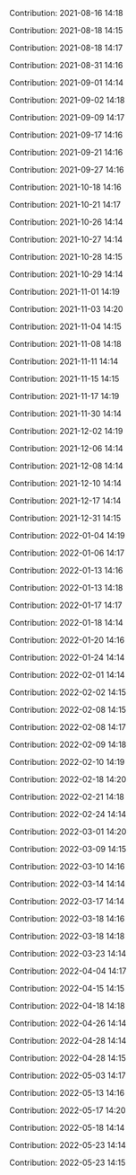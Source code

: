 Contribution: 2021-08-16 14:18

Contribution: 2021-08-18 14:15

Contribution: 2021-08-18 14:17

Contribution: 2021-08-31 14:16

Contribution: 2021-09-01 14:14

Contribution: 2021-09-02 14:18

Contribution: 2021-09-09 14:17

Contribution: 2021-09-17 14:16

Contribution: 2021-09-21 14:16

Contribution: 2021-09-27 14:16

Contribution: 2021-10-18 14:16

Contribution: 2021-10-21 14:17

Contribution: 2021-10-26 14:14

Contribution: 2021-10-27 14:14

Contribution: 2021-10-28 14:15

Contribution: 2021-10-29 14:14

Contribution: 2021-11-01 14:19

Contribution: 2021-11-03 14:20

Contribution: 2021-11-04 14:15

Contribution: 2021-11-08 14:18

Contribution: 2021-11-11 14:14

Contribution: 2021-11-15 14:15

Contribution: 2021-11-17 14:19

Contribution: 2021-11-30 14:14

Contribution: 2021-12-02 14:19

Contribution: 2021-12-06 14:14

Contribution: 2021-12-08 14:14

Contribution: 2021-12-10 14:14

Contribution: 2021-12-17 14:14

Contribution: 2021-12-31 14:15

Contribution: 2022-01-04 14:19

Contribution: 2022-01-06 14:17

Contribution: 2022-01-13 14:16

Contribution: 2022-01-13 14:18

Contribution: 2022-01-17 14:17

Contribution: 2022-01-18 14:14

Contribution: 2022-01-20 14:16

Contribution: 2022-01-24 14:14

Contribution: 2022-02-01 14:14

Contribution: 2022-02-02 14:15

Contribution: 2022-02-08 14:15

Contribution: 2022-02-08 14:17

Contribution: 2022-02-09 14:18

Contribution: 2022-02-10 14:19

Contribution: 2022-02-18 14:20

Contribution: 2022-02-21 14:18

Contribution: 2022-02-24 14:14

Contribution: 2022-03-01 14:20

Contribution: 2022-03-09 14:15

Contribution: 2022-03-10 14:16

Contribution: 2022-03-14 14:14

Contribution: 2022-03-17 14:14

Contribution: 2022-03-18 14:16

Contribution: 2022-03-18 14:18

Contribution: 2022-03-23 14:14

Contribution: 2022-04-04 14:17

Contribution: 2022-04-15 14:15

Contribution: 2022-04-18 14:18

Contribution: 2022-04-26 14:14

Contribution: 2022-04-28 14:14

Contribution: 2022-04-28 14:15

Contribution: 2022-05-03 14:17

Contribution: 2022-05-13 14:16

Contribution: 2022-05-17 14:20

Contribution: 2022-05-18 14:14

Contribution: 2022-05-23 14:14

Contribution: 2022-05-23 14:15

